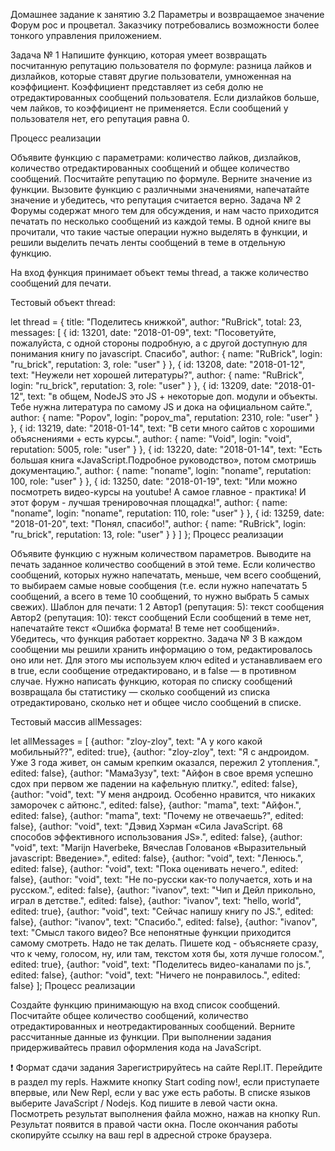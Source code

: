 Домашнее задание к занятию 3.2 Параметры и возвращаемое значение
Форум рос и процветал. Заказчику потребовались возможности более тонкого управления приложением.

Задача № 1
Напишите функцию, которая умеет возвращать посчитанную репутацию пользователя по формуле: разница лайков и дизлайков, которые ставят другие пользователи, умноженная на коэффициент. Коэффициент представляет из себя долю не отредактированных сообщений пользователя. Если дизлайков больше, чем лайков, то коэффициент не применяется. Если сообщений у пользователя нет, его репутация равна 0.

Процесс реализации

Объявите функцию с параметрами: количество лайков, дизлайков, количество отредактированных сообщений и общее количество сообщений.
Посчитайте репутацию по формуле.
Верните значение из функции.
Вызовите функцию с различными значениями, напечатайте значение и убедитесь, что репутация считается верно.
Задача № 2
Форумы содержат много тем для обсуждения, и нам часто приходится печатать по несколько сообщений из каждой темы. В одной книге вы прочитали, что такие частые операции нужно выделять в функции, и решили выделить печать ленты сообщений в теме в отдельную функцию.

На вход функция принимает объект темы thread, а также количество сообщений для печати.

Тестовый объект thread:

let thread = {
    title: "Поделитесь книжкой",
    author: "RuBrick",
    total: 23,
    messages: [
        {
            id: 13201,
            date: "2018-01-09",
            text: "Посоветуйте, пожалуйста, с одной стороны подробную, а с другой доступную для понимания книгу по javascript. Спасибо",
            author: {
              name: "RuBrick",
              login: "ru_brick",
              reputation: 3,
              role: "user"
            }
        },
        {
            id: 13208,
            date: "2018-01-12",
            text: "Неужели нет хорошей литературы?",
            author: {
              name: "RuBrick",
              login: "ru_brick",
              reputation: 3,
              role: "user"
            }
        },
        {
            id: 13209,
            date: "2018-01-12",
            text: "в общем, NodeJS это JS + некоторые доп. модули и объекты. Тебе нужна литература по самому JS и дока на официальном сайте.",
            author: {
              name: "Popov",
              login: "popov_ma",
              reputation: 2310,
              role: "user"
            }
        },
        {
            id: 13219,
            date: "2018-01-14",
            text: "В сети много сайтов с хорошими объяснениями + есть курсы.",
            author: {
              name: "Void",
              login: "void",
              reputation: 5005,
              role: "user"
            }
        },
        {
            id: 13220,
            date: "2018-01-14",
            text: "Есть большая книга «JavaScript.Подробное руководство», потом смотришь документацию.",
            author: {
              name: "noname",
              login: "noname",
              reputation: 100,
              role: "user"
            }
        },
        {
            id: 13250,
            date: "2018-01-19",
            text: "Или можно посмотреть видео-курсы на youtube! А самое главное - практика! И этот форум - лучшая тренировочная площадка!",
            author: {
              name: "noname",
              login: "noname",
              reputation: 110,
              role: "user"
            }
        },
        {
            id: 13259,
            date: "2018-01-20",
            text: "Понял, спасибо!",
            author: {
              name: "RuBrick",
              login: "ru_brick",
              reputation: 13,
              role: "user"
            }
        }
    ]
};
Процесс реализации

Объявите функцию с нужным количеством параметров.
Выводите на печать заданное количество сообщений в этой теме. Если количество сообщений, которых нужно напечатать, меньше, чем всего сообщений, то выбираем самые новые сообщения (т.е. если нужно напечатать 5 сообщений, а всего в теме 10 сообщений, то нужно выбрать 5 самых свежих). Шаблон для печати:
1
2
Автор1 (репутация: 5): текст сообщения
Автор2 (репутация: 10): текст сообщений
Если сообщений в теме нет, напечатайте текст «Ошибка формата! В теме нет сообщений».
Убедитесь, что функция работает корректно.
Задача № 3
В каждом сообщении мы решили хранить информацию о том, редактировалось оно или нет. Для этого мы используем ключ edited и устанавливаем его в true, если сообщение отредактировано, и в false — в противном случае. Нужно написать функцию, которая по списку сообщений возвращала бы статистику — сколько сообщений из списка отредактировано, сколько нет и общее число сообщений в списке.

Тестовый массив allMessages:

let allMessages = [
    {author: "zloy-zloy", text: "А у кого какой мобильный??", edited: true},
    {author: "zloy-zloy", text: "Я с андроидом. Уже 3 года живет, он самым крепким оказался, пережил 2 утопления.", edited: false},
    {author: "МамаЗузу", text: "Айфон в свое время успешно сдох при первом же падении на кафельную плитку.", edited: false},
    {author: "void", text: "У меня андроид. Особенно нравится, что никаких заморочек с айтюнс.", edited: false},
    {author: "mama", text: "Айфон.", edited: false},
    {author: "mama", text: "Почему не отвечаешь?", edited: false},
    {author: "void", text: "Дэвид Хэрман «Сила JavaScript. 68 способов эффективного использования JS».", edited: false},
    {author: "void", text: "Marijn Haverbeke, Вячеслав Голованов «Выразительный javascript: Введение».", edited: false},
    {author: "void", text: "Ленюсь.", edited: false},
    {author: "void", text: "Пока оценивать нечего.", edited: false},
    {author: "void", text: "Не по-русски как-то получается, хоть и на русском.", edited: false},
    {author: "ivanov", text: "Чип и Дейл прикольно, играл в детстве.", edited: false},
    {author: "ivanov", text: "hello, world", edited: true},
    {author: "void", text: "Сейчас напишу книгу по JS.", edited: false},
    {author: "ivanov", text: "Спасибо.", edited: false},
    {author: "ivanov", text: "Смысл такого видео? Все непонятные функции приходится самому смотреть. Надо не так делать. Пишете код - объясняете сразу, что к чему, голосом, ну, или там, текстом хотя бы, хотя лучше голосом.", edited: true},
    {author: "void", text: "Поделитесь видео-каналами по js.", edited: false},
    {author: "void", text: "Ничего не понравилось.", edited: false}
];
Процесс реализации

Создайте функцию принимающую на вход список сообщений.
Посчитайте общее количество сообщений, количество отредактированных и неотредактированных сообщений.
Верните рассчитанные данные из функции.
При выполнении задания придерживайтесь правил оформления кода на JavaScript.

❗️ Формат сдачи задания
Зарегистрируйтесь на сайте Repl.IT.
Перейдите в раздел my repls.
Нажмите кнопку Start coding now!, если приступаете впервые, или New Repl, если у вас уже есть работы.
В списке языков выберите JavaScript / Nodejs.
Код пишите в левой части окна.
Посмотреть результат выполнения файла можно, нажав на кнопку Run. Результат появится в правой части окна.
После окончания работы скопируйте ссылку на ваш repl в адресной строке браузера.